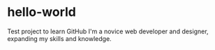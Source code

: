 # hello-world
Test project to learn GitHub
I'm a novice web developer and designer, expanding my skills and knowledge.
